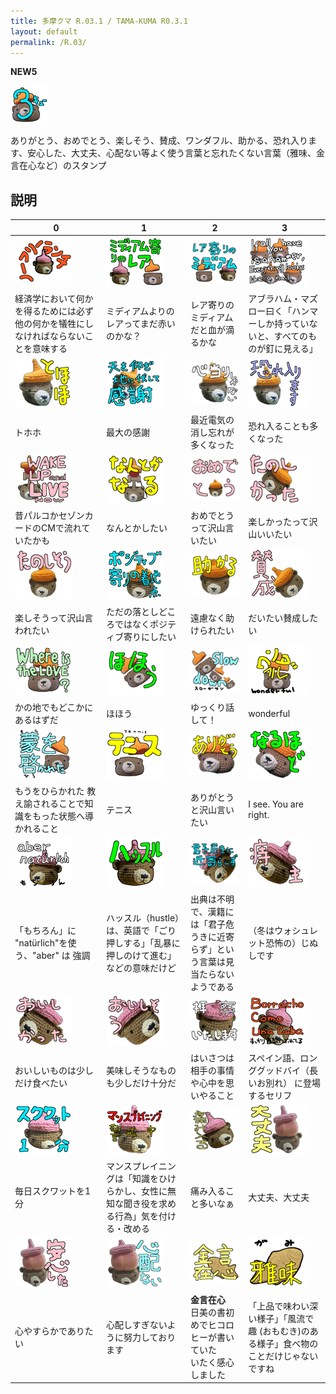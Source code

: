 ```yaml
---
title: 多摩クマ R.03.1 / TAMA-KUMA R0.3.1
layout: default
permalink: /R.03/
---
```


**NEW5**

![](images\00_IMG_4349_Main.png)

ありがとう、おめでとう、楽しそう、賛成、ワンダフル、助かる、恐れ入ります、安心した、大丈夫、心配ない等よく使う言葉と忘れたくない言葉（雅味、金言在心など）のスタンプ

## 説明

| 0 | 1 | 2 | 3 |
|---|---|---|---|
| ![](images\01_2_kumas_ノーフリーランチ.png)| ![](images\02_2_kumas_ミディアム寄り.png)| ![](images\03_2_kumas_レア寄り.png)| ![](images\04_3_kumas_ハンマーしか持っていないとすべてのものが釘に見える.png)|
|経済学において何かを得るためには必ず他の何かを犠牲にしなければならないことを意味する|ミディアムよりのレアってまだ赤いのかな？|レア寄りのミディアムだと血が滴るかな|アブラハム・マズロー曰く「ハンマーしか持っていないと、すべてのものが釘に見える」|
| ![](images\05_IMG_4338_とほほ.png)| ![](images\06_IMG_4338_天を仰ぎ地に伏して感謝.png)| ![](images\07_IMG_4338_心当たりしかない.png)| ![](images\08_IMG_4338_恐れ入ります.png)|
|トホホ|最大の感謝|最近電気の消し忘れが多くなった|恐れ入ることも多くなった|
| ![](images\09_IMG_4349_WakeUpAndLiveNow.png)| ![](images\10_IMG_4349_なんとかなる.png)| ![](images\11_IMG_4344_楽し_おめでとう.png)| ![](images\12_IMG_4344_楽し_たのしかった.png)|
|昔パルコかセゾンカードのCMで流れていたかも|なんとかしたい|おめでとうって沢山言いたい|楽しかったって沢山いいたい|
| ![](images\13_IMG_4344_楽し_たのしそう.png)| ![](images\14_IMG_4344_楽し_ポジティブ寄りの着地点.png)| ![](images\15_IMG_4344_楽し_助かる.png)| ![](images\16_IMG_4344_楽し_賛成.png)|
|楽しそうって沢山言われたい|ただの落としどころではなくポジティブ寄りにしたい|遠慮なく助けられたい|だいたい賛成したい|
| ![](images\17_IMG_4348_whereIsTheLove.png)| ![](images\18_IMG_4348_ほほう.png)| ![](images\19_IMG_4348_slowdown.png)| ![](images\20_IMG_4348_wonderful.png)|
|かの地でもどこかにあるはずだ|ほほう|ゆっくり話して！|wonderful|
| ![](images\21_IMG_4348_蒙を啓かれた.png)| ![](images\22_IMG_4349_テニス.png)| ![](images\23_IMG_4337_ありがとう.png)| ![](images\24_IMG_4337_なるほど.png)|
|もうをひらかれた 教え諭されることで知識をもった状態へ導かれること|テニス|ありがとうと沢山言いたい|I see. You are right.|
| ![](images\25_PXL_20240628_095956204_aber_naturlich.png)| ![](images\26_PXL_20240628_095956204_ハッスル.png)| ![](images\27_PXL_20240628_095956204_君子危うきに近寄らず.png)| ![](images\28_PXL_20240628_095956204_痔主.png)|
|「もちろん」に "natürlich"を使う、"aber" は 強調|ハッスル（hustle）は、英語で「ごり押しする」「乱暴に押しのけて進む」などの意味だけど|出典は不明で、漢籍には「君子危うきに近寄らず」という言葉は見当たらないようである|（冬はウォシュレット恐怖の）じぬしです|
| ![](images\29_PXL_20240628_100008457_美味しかった.png)| ![](images\30_PXL_20240628_100008457_美味そう.png)| ![](images\31_PXL_20240628_100021899_拝察いたします.png)| ![](images\32_PXL_20240628_100118865_borracho_como_una_cuba.png)|
|おいしいものは少しだけ食べたい|美味しそうなものも少しだけ十分だ|はいさつは相手の事情や心中を思いやること|スペイン語、ロンググッドバイ（長いお別れ） に登場するセリフ|
| ![](images\33_PXL_20240628_100118865_スクワット1分.png)| ![](images\34_PXL_20240628_100118865_マンスプレイニング警戒中.png)| ![](images\35_PXL_20240628_100118865_痛み入る.png)| ![](images\36_PXL_20240714_020626607_x_大丈夫.png)|
|毎日スクワットを1分|マンスプレイニングは「知識をひけらかし、女性に無知な聞き役を求める行為」気を付ける・改める|痛み入ること多いなぁ|大丈夫、大丈夫|
| ![](images\37_PXL_20240714_020626607_x_安心した.png)| ![](images\38_PXL_20240714_020626607_x_心配ない.png)| ![](images\39_taiyaki_3700x3200_金言在心.png)| ![](images\40_taiyaki_3700x3200_雅味.png)|
|心やすらかでありたい|心配しすぎないように努力しております|**金言在心**<br/>日美の書初めでヒコロヒーが書いていた<br/>いたく感心しました|「上品で味わい深い様子」「風流で趣 (おもむき)のある様子」食べ物のことだけじゃないですね|
